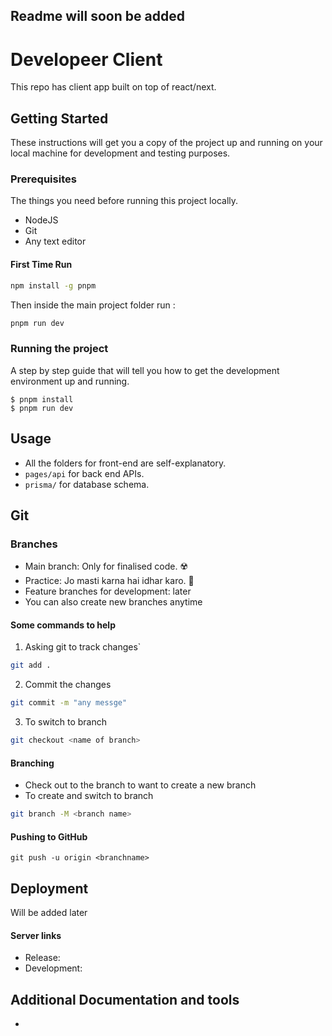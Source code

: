 ## Readme will soon be added

# Developeer Client

This repo has client app built on top of react/next.

## Getting Started

These instructions will get you a copy of the project up and running on your local machine for development and testing purposes.

### Prerequisites

The things you need before running this project locally.

- NodeJS
- Git
- Any text editor

#### First Time Run

```bash
npm install -g pnpm
```

Then inside the main project folder run :

```bash
pnpm run dev
```

### Running the project

A step by step guide that will tell you how to get the development environment up and running.

```
$ pnpm install
$ pnpm run dev

```

## Usage

- All the folders for front-end are self-explanatory.
- `pages/api` for back end APIs.
- `prisma/` for database schema.

## Git

### Branches

- Main branch: Only for finalised code. ☢️
- Practice: Jo masti karna hai idhar karo. 🐼
- Feature branches for development: later
- You can also create new branches anytime

#### Some commands to help

1. Asking git to track changes`

```bash
git add .
```

2. Commit the changes

```bash
git commit -m "any messge"
```

3.  To switch to branch

```bash
git checkout <name of branch>
```

#### Branching

- Check out to the branch to want to create a new branch
- To create and switch to branch

```bash
git branch -M <branch name>
```

#### Pushing to GitHub

`git push -u origin <branchname>`

## Deployment

Will be added later

#### Server links

- Release:
- Development:

## Additional Documentation and tools

-
